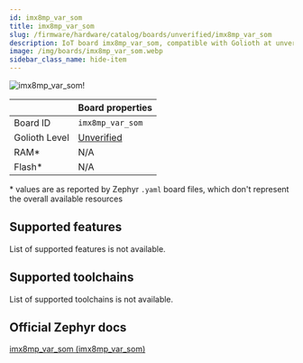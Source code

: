 ```yaml
---
id: imx8mp_var_som
title: imx8mp_var_som
slug: /firmware/hardware/catalog/boards/unverified/imx8mp_var_som
description: IoT board imx8mp_var_som, compatible with Golioth at unverified level.
image: /img/boards/imx8mp_var_som.webp
sidebar_class_name: hide-item
---
```


[//]: # (This is an auto-generated file, do not edit! Changes to it will be lost upon re-generation)

![imx8mp_var_som!](/img/boards/imx8mp_var_som.webp "imx8mp_var_som")

|                | Board properties     |
| -------------  | -------------------- |
| Board ID       | `imx8mp_var_som` |
| Golioth Level  | [Unverified](/firmware/hardware#unverified-boards) |
| RAM*           | N/A |
| Flash*         | N/A |

\* values are as reported by Zephyr `.yaml` board files, which don't represent the overall available resources



## Supported features

List of supported features is not available.

## Supported toolchains

List of supported toolchains is not available.

## Official Zephyr docs

[imx8mp_var_som (imx8mp_var_som)](https://docs.zephyrproject.org/latest/boards/variscite/imx8mp_var_som/doc/index.html)
